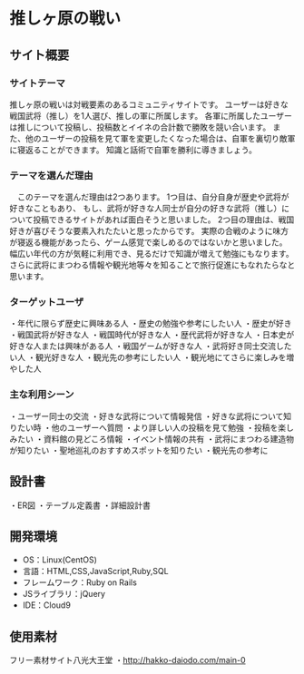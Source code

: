 # 推しヶ原の戦い


## サイト概要
### サイトテーマ
推しヶ原の戦いは対戦要素のあるコミュニティサイトです。
ユーザーは好きな戦国武将（推し）を1人選び、推しの軍に所属します。
各軍に所属したユーザーは推しについて投稿し、投稿数とイイネの合計数で勝敗を競い合います。
また、他のユーザーの投稿を見て軍を変更したくなった場合は、自軍を裏切り敵軍に寝返ることができます。
知識と話術で自軍を勝利に導きましょう。


### テーマを選んだ理由
　このテーマを選んだ理由は2つあります。
1つ目は、自分自身が歴史や武将が好きなこともあり、
もし、武将が好きな人同士が自分の好きな武将（推し）について投稿できるサイトがあれば面白そうと思いました。
2つ目の理由は、戦国好きが喜びそうな要素入れたたいと思ったからです。
実際の合戦のように味方が寝返る機能があったら、ゲーム感覚で楽しめるのではないかと思いました。
幅広い年代の方が気軽に利用でき、見るだけで知識が増えて勉強にもなります。
さらに武将にまつわる情報や観光地等々を知ることで旅行促進にもなれたらなと思います。



### ターゲットユーザ
・年代に限らず歴史に興味ある人
・歴史の勉強や参考にしたい人
・歴史が好き
・戦国武将が好きな人
・戦国時代が好きな人
・歴代武将が好きな人
・日本史が好きな人または興味がある人
・戦国ゲームが好きな人
・武将好き同士交流したい人
・観光好きな人
・観光先の参考にしたい人
・観光地にてさらに楽しみを増やした人


### 主な利用シーン
・ユーザー同士の交流
・好きな武将について情報発信
・好きな武将について知りたい時
・他のユーザーへ質問
・より詳しい人の投稿を見て勉強
・投稿を楽しみたい
・資料館の見どころ情報
・イベント情報の共有
・武将にまつわる建造物が知りたい
・聖地巡礼のおすすめスポットを知りたい
・観光先の参考に



## 設計書
・ER図
・テーブル定義書
・詳細設計書



## 開発環境
- OS：Linux(CentOS)
- 言語：HTML,CSS,JavaScript,Ruby,SQL
- フレームワーク：Ruby on Rails
- JSライブラリ：jQuery
- IDE：Cloud9


## 使用素材
フリー素材サイト八光大王堂
・http://hakko-daiodo.com/main-0






